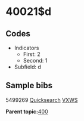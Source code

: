 # 40021$d

## Codes

-   Indicators
    -   First: 2
    -   Second: 1
-   Subfield: d

## Sample bibs

5499269 [Quicksearch](https://search.library.yale.edu/catalog/5499269) [VXWS](http://prodorbis.library.yale.edu:7014/vxws/GetHoldingsService?bibId=5499269)

**Parent topic:**[400](../../tags/400/400.md)


